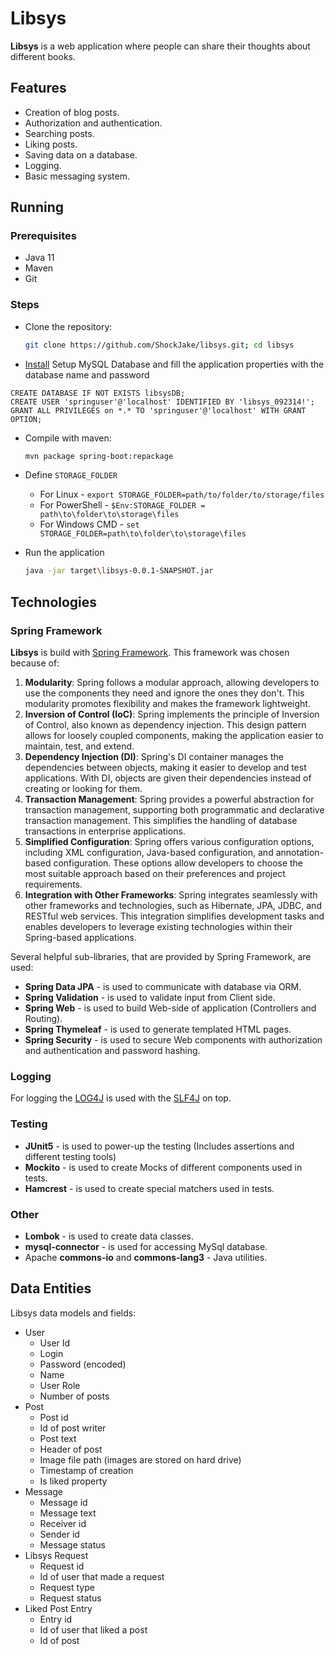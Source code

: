 # Libsys

**Libsys** is a web application where people can share their thoughts about different books.

## Features

- Creation of blog posts.
- Authorization and authentication.
- Searching posts.
- Liking posts.
- Saving data on a database.
- Logging.
- Basic messaging system.

## Running

### Prerequisites

- Java 11
- Maven
- Git

### Steps

- Clone the repository:

    ```bash
  git clone https://github.com/ShockJake/libsys.git; cd libsys
    ``` 
- [Install](https://dev.mysql.com/doc/mysql-installation-excerpt/5.7/en/) Setup MySQL Database and fill the application properties with the database name and password

```mysql
CREATE DATABASE IF NOT EXISTS libsysDB;
CREATE USER 'springuser'@'localhost' IDENTIFIED BY 'libsys_092314!';
GRANT ALL PRIVILEGES on *.* TO 'springuser'@'localhost' WITH GRANT OPTION;
```

- Compile with maven:

    ```bash
  mvn package spring-boot:repackage
    ```
- Define `STORAGE_FOLDER`
    - For Linux - `export STORAGE_FOLDER=path/to/folder/to/storage/files`
    - For PowerShell - `$Env:STORAGE_FOLDER = path\to\folder\to\storage\files`
    - For Windows CMD - `set STORAGE_FOLDER=path\to\folder\to\storage\files`

- Run the application

    ```bash
  java -jar target\libsys-0.0.1-SNAPSHOT.jar  
  ```

## Technologies

### Spring Framework

**Libsys** is build with [Spring Framework](https://spring.io/).
This framework was chosen because of:

1. **Modularity**: Spring follows a modular approach, allowing developers to use the components they need and ignore the
   ones they don't. This modularity promotes flexibility and makes the framework lightweight.
2. **Inversion of Control (IoC)**: Spring implements the principle of Inversion of Control, also known as dependency
   injection. This design pattern allows for loosely coupled components, making the application easier to maintain,
   test, and extend.
3. **Dependency Injection (DI)**: Spring's DI container manages the dependencies between objects, making it easier to
   develop and test applications. With DI, objects are given their dependencies instead of creating or looking for them.
4. **Transaction Management**: Spring provides a powerful abstraction for transaction management, supporting both
   programmatic and declarative transaction management. This simplifies the handling of database transactions in
   enterprise applications.
5. **Simplified Configuration**: Spring offers various configuration options, including XML configuration, Java-based
   configuration, and annotation-based configuration. These options allow developers to choose the most suitable
   approach based on their preferences and project requirements.
6. **Integration with Other Frameworks**: Spring integrates seamlessly with other frameworks and technologies, such as
   Hibernate, JPA, JDBC, and RESTful web services. This integration simplifies development tasks and enables developers
   to leverage existing technologies within their Spring-based applications.

Several helpful sub-libraries, that are provided by Spring Framework, are used:

- **Spring Data JPA** - is used to communicate with database via ORM.
- **Spring Validation** - is used to validate input from Client side.
- **Spring Web** - is used to build Web-side of application (Controllers and Routing).
- **Spring Thymeleaf** - is used to generate templated HTML pages.
- **Spring Security** - is used to secure Web components with authorization and authentication and password hashing.

### Logging

For logging the [LOG4J](https://logging.apache.org/log4j/2.x/) is used with the [SLF4J](https://www.slf4j.org/) on top.

### Testing

- **JUnit5** - is used to power-up the testing (Includes assertions and different testing tools)
- **Mockito** - is used to create Mocks of different components used in tests.
- **Hamcrest** - is used to create special matchers used in tests.

### Other

- **Lombok** - is used to create data classes.
- **mysql-connector** - is used for accessing MySql database.
- Apache **commons-io** and **commons-lang3** - Java utilities.

## Data Entities

Libsys data models and fields:

- User
  - User Id
  - Login
  - Password (encoded)
  - Name
  - User Role
  - Number of posts
- Post
  - Post id
  - Id of post writer
  - Post text
  - Header of post
  - Image file path (images are stored on hard drive)
  - Timestamp of creation
  - Is liked property
- Message
  - Message id
  - Message text
  - Receiver id
  - Sender id
  - Message status
- Libsys Request
  - Request id
  - Id of user that made a request
  - Request type
  - Request status
- Liked Post Entry
  - Entry id
  - Id of user that liked a post
  - Id of post
